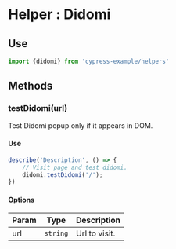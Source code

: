 # Helper : Didomi

## Use
```javascript
import {didomi} from 'cypress-example/helpers'
```

## Methods
### testDidomi(url)
Test Didomi popup only if it appears in DOM.

#### Use
```javascript
describe('Description', () => {
    // Visit page and test didomi.
    didomi.testDidomi('/');
})
```

#### Options
| Param | Type | Description |
| ----- | :--: | ----------- |
| url | `string` | Url to visit. |
